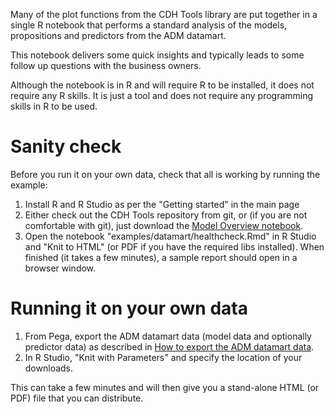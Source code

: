Many of the plot functions from the CDH Tools library are put together in a single R notebook that performs a standard analysis of the models, propositions and predictors from the ADM datamart.

This notebook delivers some quick insights and typically leads to some follow up questions with the business owners.

Although the notebook is in R and will require R to be installed, it does not require any R skills. It is just a tool and does not require any programming skills in R to be used.

# Sanity check

Before you run it on your own data, check that all is working by running the example:

1. Install R and R Studio as per the "Getting started" in the main page
2. Either check out the CDH Tools repository from git, or (if you are not comfortable with git), just download the [Model Overview notebook](https://github.com/pegasystems/cdh-datascientist-tools/blob/master/examples/datamart/healthcheck.Rmd).
3. Open the notebook "examples/datamart/healthcheck.Rmd" in R Studio and "Knit to HTML" (or PDF if you have the required libs installed). When finished (it takes a few minutes), a sample report should open in a browser window.

# Running it on your own data

1. From Pega, export the ADM datamart data (model data and optionally predictor data) as described in [How to export the ADM datamart data](How-to-export-and-use-the-ADM-Datamart).
2. In R Studio, "Knit with Parameters" and specify the location of your downloads.

This can take a few minutes and will then give you a stand-alone HTML (or PDF) file that you can distribute.
